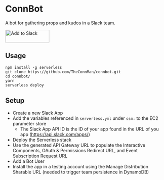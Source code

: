 # ConnBot

A bot for gathering props and kudos in a Slack team.

<a href="https://slack.com/oauth/authorize?client_id=4420078003.319856325600&scope=commands,bot,chat:write:bot,reactions:read"><img alt="Add to Slack" height="40" width="139" src="https://platform.slack-edge.com/img/add_to_slack.png" srcset="https://platform.slack-edge.com/img/add_to_slack.png 1x, https://platform.slack-edge.com/img/add_to_slack@2x.png 2x" /></a>

## Usage

```
npm install -g serverless
git clone https://github.com/TheConnMan/connbot.git
cd connbot/
yarn
serverless deploy
```

## Setup
- Create a new Slack App
- Add the variables referenced in `serverless.yml` under `ssm:` to the EC2 parameter store
  - The Slack App API ID is the ID of your app found in the URL of you app (https://api.slack.com/apps/<api-id>)
- Deploy the Serverless stack
- Use the generated API Gateway URL to populate the Interactive Components, OAuth & Permissions Redirect URL, and Event Subscription Request URL
- Add a Bot User
- Install the app in a testing account using the Manage Distribution Sharable URL (needed to trigger team persistence in DynamoDB)
